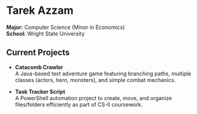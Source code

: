 # Tarek Azzam

**Major:** Computer Science (Minor in Economics)  
**School:** Wright State University  

## Current Projects
- **Catacomb Crawler**  
  A Java-based text adventure game featuring branching paths, multiple classes (actors, hero, monsters), and simple combat mechanics.  

- **Task Tracker Script**  
  A PowerShell automation project to create, move, and organize files/folders efficiently as part of CS-II coursework.  
